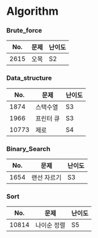 # Algorithm


### Brute_force

|No. |문제|난이도|
|------|-----|---|
|2615|오목|S2|

### Data_structure

|No. |문제|난이도|
|------|-----|---|
|1874|스택수열|S3|
|1966|프린터 큐|S3|
|10773|제로|S4|


### Binary_Search

|No. |문제|난이도|
|------|-----|---|
|1654|랜선 자르기|S3|


### Sort

|No. |문제|난이도|
|------|-----|---|
|10814|나이순 정렬|S5|
